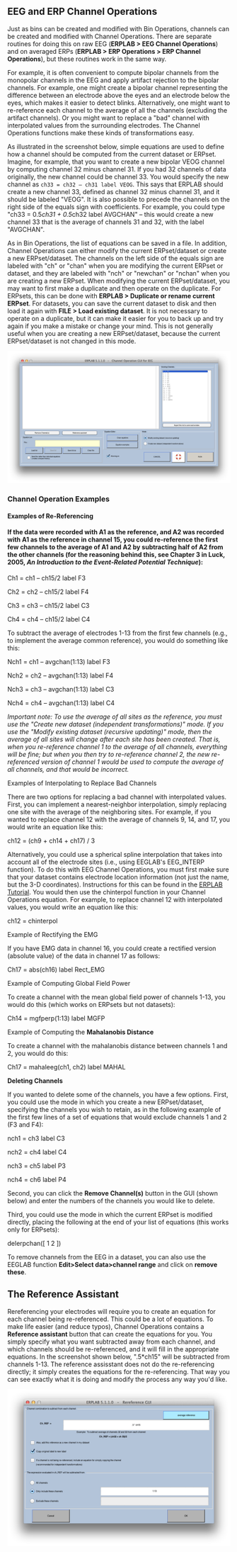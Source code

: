 ## EEG and ERP Channel Operations
Just as bins can be created and modified with Bin Operations, channels can be created and modified with Channel Operations.  There are separate routines for doing this on raw EEG (**ERPLAB > EEG Channel Operations**) and on averaged ERPs (**ERPLAB > ERP Operations > ERP Channel Operations**), but these routines work in the same way.

For example, it is often convenient to compute bipolar channels from the monopolar channels in the EEG and apply artifact rejection to the bipolar channels.  For example, one might create a bipolar channel representing the difference between an electrode above the eyes and an electrode below the eyes, which makes it easier to detect blinks.  Alternatively, one might want to re-reference each channel to the average of all the channels (excluding the artifact channels).  Or you might want to replace a "bad" channel with interpolated values from the surrounding electrodes.  The Channel Operations functions make these kinds of transformations easy.

As illustrated in the screenshot below, simple equations are used to define how a channel should be computed from the current dataset or ERPset.  Imagine, for example, that you want to create a new bipolar VEOG channel by computing channel 32 minus channel 31.  If you had 32 channels of data originally, the new channel could be channel 33.  You would specify the new channel as `ch33 = ch32 – ch31 label VEOG`.  This says that ERPLAB should create a new channel 33, defined as channel 32 minus channel 31, and it should be labeled "VEOG". It is also possible to precede the channels on the right side of the equals sign with coefficients.  For example, you could type "ch33 = 0.5*ch31 + 0.5*ch32 label AVGCHAN" – this would create a new channel 33 that is the average of channels 31 and 32, with the label "AVGCHAN".

As in Bin Operations, the list of equations can be saved in a file.  In addition, Channel Operations can either modify the current ERPset/dataset or create a new ERPset/dataset.  The channels on the left side of the equals sign are labeled with "ch" or "chan" when you are modifying the current ERPset or dataset, and they are labeled with "nch" or "newchan" or "nchan" when you are creating a new ERPset.  When modifying the current ERPset/dataset, you may want to first make a duplicate and then operate on the duplicate.  For ERPsets, this can be done with **ERPLAB > Duplicate or rename current ERPset**.  For datasets, you can save the current dataset to disk and then load it again with **FILE > Load existing dataset**.  It is not necessary to operate on a duplicate, but it can make it easier for you to back up and try again if you make a mistake or change your mind.  This is not generally useful when you are creating a new ERPset/dataset, because the current ERPset/dataset is not changed in this mode.

![GUI](./images/Manual/Manual_EEG-and-ERP-Channel-Operations_1.png)


### Channel Operation Examples
#### Examples of Re-Referencing
#### If the data were recorded with A1 as the reference, and A2 was recorded with A1 as the reference in channel 15, you could re-reference the first few channels to the average of A1 and A2 by subtracting half of A2 from the other channels (for the reasoning behind this, see Chapter 3 in Luck, 2005, _An Introduction to the Event-Related Potential Technique_):
Ch1 = ch1 – ch15/2 label F3

Ch2 = ch2 – ch15/2 label F4

Ch3 = ch3 – ch15/2 label C3

Ch4 = ch4 – ch15/2 label C4

To subtract the average of electrodes 1-13 from the first few channels (e.g., to implement the average common reference), you would do something like this:

Nch1 = ch1 – avgchan(1:13) label F3

Nch2 = ch2 – avgchan(1:13) label F4

Nch3 = ch3 – avgchan(1:13) label C3

Nch4 = ch4 – avgchan(1:13) label C4

_Important note: To use the average of all sites as the reference, you must use the "Create new dataset (independent transformations)" mode. If you use the "Modify existing dataset (recursive updating)" mode, then the average of all sites will change after each site has been created. That is, when you re-reference channel 1 to the average of all channels, everything will be fine; but when you then try to re-reference channel 2, the new re-referenced version of channel 1 would be used to compute the average of all channels, and that would be incorrect._



Examples of Interpolating to Replace Bad Channels

There are two options for replacing a bad channel with interpolated values.   First, you can implement a nearest-neighbor interpolation, simply replacing one site with the average of the neighboring sites.  For example, if you wanted to replace channel 12 with the average of channels 9, 14, and 17, you would write an equation like this:

ch12 = (ch9 + ch14 + ch17) / 3

Alternatively, you could use a spherical spline interpolation that takes into account all of the electrode sites (i.e., using EEGLAB's EEG_INTERP function).  To do this with EEG Channel Operations, you must first make sure that your dataset contains electrode location information (not just the name, but the 3-D coordinates).  Instructions for this can be found in the [ERPLAB Tutorial](./Tutorial).  You would then use the chinterpol function in your Channel Operations equation.  For example, to replace channel 12 with interpolated values, you would write an equation like this:

ch12 = chinterpol



Example of Rectifying the EMG

If you have EMG data in channel 16, you could create a rectified version (absolute value) of the data in channel 17 as follows:

Ch17 = abs(ch16) label Rect_EMG



Example of Computing Global Field Power

To create a channel with the mean global field power of channels 1-13, you would do this (which works on ERPsets but not datasets):

Ch14 = mgfperp(1:13) label MGFP



Example of Computing the **Mahalanobis Distance**

To create a channel with the mahalanobis distance between channels 1 and 2, you would do this:

Ch17 = mahaleeg(ch1, ch2) label MAHAL



**Deleting Channels**

If you wanted to delete some of the channels, you have a few options.  First, you could use the mode in which you create a new ERPset/dataset, specifying the channels you wish to retain, as in the following example of the first few lines of a set of equations that would exclude channels 1 and 2 (F3 and F4):

nch1 = ch3 label C3

nch2 = ch4 label C4

nch3 = ch5 label P3

nch4 = ch6 label P4



Second, you can click the **Remove Channel(s)** button in the GUI (shown below) and enter the numbers of the channels you would like to delete.

Third, you could use the mode in which the current ERPset is modified directly, placing the following at the end of your list of equations (this works only for ERPsets):

delerpchan([ 1 2 ])



To remove channels from the EEG in a dataset, you can also use the EEGLAB function **Edit>Select data>channel range** and click on **remove these**.

## The Reference Assistant
Rereferencing your electrodes will require you to create an equation for each channel being re-referenced.  This could be a lot of equations.  To make life easier (and reduce typos), Channel Operations contains a **Reference assistant** button that can create the equations for you.  You simply specify what you want subtracted away from each channel, and which channels should be re-referenced, and it will fill in the appropriate equations.  In the screenshot shown below,  ".5*ch15" will be subtracted from channels 1-13.  The reference assisstant does not do the re-referencing directly; it simply creates the equations for the re-referencing.  That way you can see exactly what it is doing and modify the process any way you'd like.

![GUI](./images/Manual/Manual_EEG-and-ERP-Channel-Operations_2.png)
